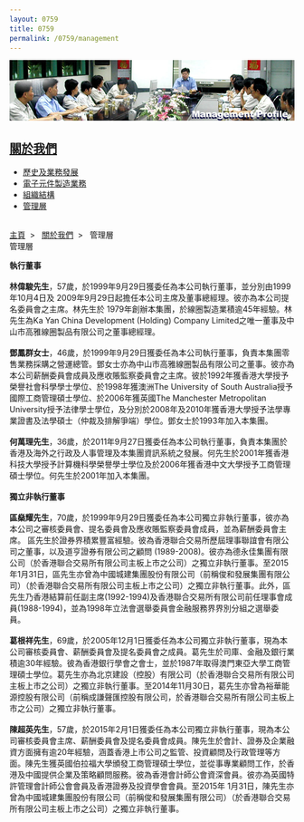 ```yaml
--- 
layout: 0759 
title: 0759
permalink: /0759/management
---
```

<div class="bannerWrap">
   <img src="/dist/assets/0759/img/Management.jpg">
</div>
<div class="contentWrap">
   <div class="leftMenuWrap">
      <div class="leftHeader">
         <h2><a href="about.php">關於我們</a></h2>
      </div>
      <ul class="leftMenu">
         <li><a href="history.php">歷史及業務發展</a></li>
         <li><a href="Manufacturing.php">電子元件製造業務</a></li>
         <li><a href="organization.php">組織結構</a></li>
         <li><a href="management.php">管理層</a></li>
      </ul>
   </div>
   <div class="rightContent">
      <div id="body_right">
         <br>
         <div class="locationBar">
            <a id="link_Home" href="index.aspx?lang=cht">主頁</a>&nbsp;&nbsp;&gt;&nbsp;&nbsp;
            <a id="link_Home" href="about.php">關於我們</a>&nbsp;&nbsp;&gt;&nbsp;&nbsp;
            <span id="l_ContactUs">管理層</span>
         </div>
         <div class="title">
            <span id="l_Hb">管理層</span>
         </div>
         <div>
            <p><strong>執行董事</strong>
               <br>
               <br>
               <strong>林偉駿先生</strong>，57歲，於1999年9月29日獲委任為本公司執行董事，並分別由1999年10月4日及 2009年9月29日起擔任本公司主席及董事總經理。彼亦為本公司提名委員會之主席。林先生於 1979年創辦本集團，於線圈製造業積逾45年經驗。林先生為Ka Yan China Development (Holding) Company Limited之唯一董事及中山市高雅線圈製品有限公司之董事總經理。
               <br>
               <br>
               <strong>鄧鳳群女士</strong>，46歲，於1999年9月29日獲委任為本公司執行董事，負責本集團零售業務採購之營運總管。鄧女士亦為中山市高雅線圈製品有限公司之董事。彼亦為本公司薪酬委員會成員及應收賬監察委員會之主席。彼於1992年獲香港大學授予榮譽社會科學學士學位、於1998年獲澳洲The University of South Australia授予國際工商管理碩士學位、於2006年獲英國The Manchester Metropolitan University授予法律學士學位，及分別於2008年及2010年獲香港大學授予法學專業證書及法學碩士（仲裁及排解爭端）學位。鄧女士於1993年加入本集團。
               <br>
               <br>
               <strong>何萬理先生</strong>，36歲，於2011年9月27日獲委任為本公司執行董事，負責本集團於香港及海外之行政及人事管理及本集團資訊系統之發展。何先生於2001年獲香港科技大學授予計算機科學榮譽學士學位及於2006年獲香港中文大學授予工商管理碩士學位。何先生於2001年加入本集團。
               <br>
               <br>
               <strong>獨立非執行董事</strong>
               <br>
               <br>
               <strong>區燊耀先生</strong>，70歲，於1999年9月29日獲委任為本公司獨立非執行董事，彼亦為本公司之審核委員會、提名委員會及應收賬監察委員會成員，並為薪酬委員會主席。
               區先生於證券界積累豐富經驗。彼為香港聯合交易所歷屆理事聯誼會有限公司之董事，以及道亨證券有限公司之顧問 (1989-2008)。彼亦為德永佳集團有限公司（於香港聯合交易所有限公司主板上市之公司）之獨立非執行董事。至2015年1月31日，區先生亦曾為中國城建集團股份有限公司（前稱俊和發展集團有限公司）（於香港聯合交易所有限公司主板上市之公司）之獨立非執行董事。此外，區先生乃香港結算前任副主席(1992-1994)及香港聯合交易所有限公司前任理事會成員(1988-1994)，並為1998年立法會選舉委員會金融服務界界別分組之選舉委員。
               <br>
               <br>
               <strong>葛根祥先生</strong>，69歲，於2005年12月1日獲委任為本公司獨立非執行董事，現為本公司審核委員會、薪酬委員會及提名委員會之成員。葛先生於司庫、金融及銀行業積逾30年經驗。彼為香港銀行學會之會士，並於1987年取得澳門東亞大學工商管理碩士學位。葛先生亦為北京建設（控股）有限公司（於香港聯合交易所有限公司主板上市之公司）之獨立非執行董事。至2014年11月30日，葛先生亦曾為裕華能源控股有限公司（前稱成謙聲匯控股有限公司，於香港聯合交易所有限公司主板上市之公司）之獨立非執行董事。
               <br>
               <br>
               <strong>陳超英先生</strong>，57歲，於2015年2月1日獲委任為本公司獨立非執行董事，現為本公司審核委員會主席、薪酬委員會及提名委員會成員。陳先生於會計、證券及企業融資方面擁有逾20年經驗，涵蓋香港上市公司之監管、投資顧問及行政管理等方面。陳先生獲英國伯拉福大學頒發工商管理碩士學位，並從事專業顧問工作，於香港及中國提供企業及策略顧問服務。彼為香港會計師公會資深會員。彼亦為英國特許管理會計師公會會員及香港證券及投資學會會員。至2015年 1月31日，陳先生亦曾為中國城建集團股份有限公司（前稱俊和發展集團有限公司）（於香港聯合交易所有限公司主板上市之公司）之獨立非執行董事。
            </p>
         </div>
      </div>
   </div>
   <div class="clear"></div>
</div>